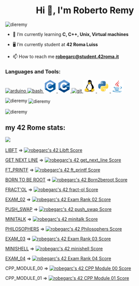 <h1 align="center">Hi 👋, I'm Roberto Remy</h1>

<p align="left"> <img src="https://komarev.com/ghpvc/?username=dieremy&label=Profile%20views&color=ff00a2&style=plastic" alt="dieremy" /> </p>

- 🔭 I’m currently learning **C, C++, Unix, Virtual machines**

- 🖥 I’m currently student at **42 Roma Luiss**

- 📫 How to reach me **robegarc@student.42roma.it**

<h3 align="left">Languages and Tools:</h3>
<p align="left"> <a href="https://www.arduino.cc/" target="_blank" rel="noreferrer"> <img src="https://cdn.worldvectorlogo.com/logos/arduino-1.svg" alt="arduino" width="40" height="40"/> </a> <a href="https://www.gnu.org/software/bash/" target="_blank" rel="noreferrer"> <img src="https://www.vectorlogo.zone/logos/gnu_bash/gnu_bash-icon.svg" alt="bash" width="40" height="40"/> </a> <a href="https://www.cprogramming.com/" target="_blank" rel="noreferrer"> <img src="https://raw.githubusercontent.com/devicons/devicon/master/icons/c/c-original.svg" alt="c" width="40" height="40"/> </a> <a href="https://www.w3schools.com/cpp/" target="_blank" rel="noreferrer"> <img src="https://raw.githubusercontent.com/devicons/devicon/master/icons/cplusplus/cplusplus-original.svg" alt="cplusplus" width="40" height="40"/> </a> <a href="https://git-scm.com/" target="_blank" rel="noreferrer"> <img src="https://www.vectorlogo.zone/logos/git-scm/git-scm-icon.svg" alt="git" width="40" height="40"/> </a> <a href="https://www.linux.org/" target="_blank" rel="noreferrer"> <img src="https://raw.githubusercontent.com/devicons/devicon/master/icons/linux/linux-original.svg" alt="linux" width="40" height="40"/> </a> <a href="https://www.python.org" target="_blank" rel="noreferrer"> <img src="https://raw.githubusercontent.com/devicons/devicon/master/icons/python/python-original.svg" alt="python" width="40" height="40"/> </a> <a href="https://www.java.com" target="_blank" rel="noreferrer"> <img src="https://raw.githubusercontent.com/devicons/devicon/master/icons/java/java-original.svg" alt="java" width="40" height="40"/> </a> </p>

<p><img align="left" src="https://github-readme-stats.vercel.app/api/top-langs?username=dieremy&show_icons=true&title_color=f00000&text_color=ffffff&bg_color=000000&hide_border=true&locale=en&layout=compact" alt="dieremy" /></p>

<p>&nbsp;<img align="center" src="https://github-readme-stats.vercel.app/api?username=dieremy&show_icons=true&title_color=f00000&text_color=ffffff&bg_color=000000&hide_border=true&locale=en" alt="dieremy" /></p>

<p><img align="center" src="https://github-readme-streak-stats.herokuapp.com/?user=dieremy&theme=highcontrast" alt="dieremy" /></p>


<h2 align="left">my 42 Rome stats:</h2><a ref = "https://github.com/JaeSeoKim/badge42"><img src="https://badge42.vercel.app/api/v2/cleugyh5u00060gmnpktv5h5n/stats?cursusId=21&coalitionId=124">

<a href="https://github.com/dieremy/Libft_42">LIBFT</a> => <a href="https://github.com/JaeSeoKim/badge42"><img src="https://badge42.vercel.app/api/v2/cleugyh5u00060gmnpktv5h5n/project/2942271" alt="robegarc's 42 Libft Score" /></a>

<a href="https://github.com/dieremy/GetNextLine">GET NEXT LINE</a> => <a href="https://github.com/JaeSeoKim/badge42"><img src="https://badge42.vercel.app/api/v2/cleugyh5u00060gmnpktv5h5n/project/2951517" alt="robegarc's 42 get_next_line Score" /></a>

<a href="https://github.com/dieremy/ft_printf">FT_PRINTF</a> => <a href="https://github.com/JaeSeoKim/badge42"><img src="https://badge42.vercel.app/api/v2/cleugyh5u00060gmnpktv5h5n/project/2956566" alt="robegarc's 42 ft_printf Score" /></a>

<a href="https://github.com/dieremy/B2BR">BORN TO BE ROOT</a> => <a href="https://github.com/JaeSeoKim/badge42"><img src="https://badge42.vercel.app/api/v2/cleugyh5u00060gmnpktv5h5n/project/2966568" alt="robegarc's 42 Born2beroot Score" /></a>

<a href="https://github.com/dieremy/Fract-ol">FRACT'OL</a> => <a href="https://github.com/JaeSeoKim/badge42"><img src="https://badge42.vercel.app/api/v2/cleugyh5u00060gmnpktv5h5n/project/2992794" alt="robegarc's 42 fract-ol Score" /></a>

<a href="https://github.com/dieremy/42_Exam_02">EXAM_02</a> => <a href="https://github.com/JaeSeoKim/badge42"><img src="https://badge42.vercel.app/api/v2/cleugyh5u00060gmnpktv5h5n/project/3014758" alt="robegarc's 42 Exam Rank 02 Score" /></a>

<a href="https://github.com/dieremy/push_swap_quick_sort">PUSH_SWAP</a> => <a href="https://github.com/JaeSeoKim/badge42"><img src="https://badge42.vercel.app/api/v2/cleugyh5u00060gmnpktv5h5n/project/3023781" alt="robegarc's 42 push_swap Score" /></a>

<a href="https://github.com/dieremy/Minitalk">MINITALK</a> => <a href="https://github.com/JaeSeoKim/badge42"><img src="https://badge42.vercel.app/api/v2/cleugyh5u00060gmnpktv5h5n/project/3024781" alt="robegarc's 42 minitalk Score" /></a>

<a href="https://github.com/dieremy/Philosophers">PHILOSOPHERS</a> => <a href="https://github.com/JaeSeoKim/badge42"><img src="https://badge42.vercel.app/api/v2/cleugyh5u00060gmnpktv5h5n/project/3046724" alt="robegarc's 42 Philosophers Score" /></a>
  
<a href="https://github.com/dieremy/42_exam_03">EXAM_03</a> => <a href="https://github.com/JaeSeoKim/badge42"><img src="https://badge42.vercel.app/api/v2/cleugyh5u00060gmnpktv5h5n/project/3059334" alt="robegarc's 42 Exam Rank 03 Score" /></a>

<a href="https://github.com/dieremy/minishell">MINISHELL</a> => <a href="https://github.com/JaeSeoKim/badge42"><img src="https://badge42.vercel.app/api/v2/cleugyh5u00060gmnpktv5h5n/project/3047347" alt="robegarc's 42 minishell Score" /></a>
  
<a href="https://github.com/dieremy/42_exam_04">EXAM_04</a> => <a href="https://github.com/JaeSeoKim/badge42"><img src="https://badge42.vercel.app/api/v2/cleugyh5u00060gmnpktv5h5n/project/3109274" alt="robegarc's 42 Exam Rank 04 Score" /></a>

CPP_MODULE_00 => <a href="https://github.com/JaeSeoKim/badge42"><img src="https://badge42.vercel.app/api/v2/cleugyh5u00060gmnpktv5h5n/project/3110721" alt="robegarc's 42 CPP Module 00 Score" /></a>
  
CPP_MODULE_01 => <a href="https://github.com/JaeSeoKim/badge42"><img src="https://badge42.vercel.app/api/v2/cleugyh5u00060gmnpktv5h5n/project/3112006" alt="robegarc's 42 CPP Module 01 Score" /></a>
